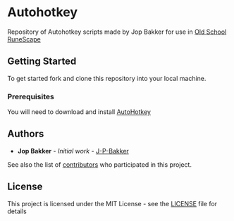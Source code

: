 # Autohotkey
Repository of Autohotkey scripts made by Jop Bakker for use in [Old School RuneScape](https://oldschool.runescape.com/)

## Getting Started

To get started fork and clone this repository into your local machine.

### Prerequisites

You will need to download and install [AutoHotkey](https://www.autohotkey.com/)

## Authors

* **Jop Bakker** - *Initial work* - [J-P-Bakker](https://github.com/J-P-Bakker)

See also the list of [contributors](https://github.com/J-P-Bakker/TC-ahk/graphs/contributors) who participated in this project.

## License

This project is licensed under the MIT License - see the [LICENSE](LICENSE) file for details
